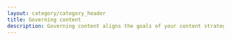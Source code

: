 ```yaml
---
layout: category/category_header
title: Governing content
description: Governing content aligns the goals of your content strategy for everyone involved – from the top down and agency wide.
---
```

